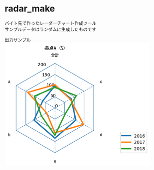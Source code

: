 # radar_make
バイト先で作ったレーダーチャート作成ツール  
サンプルデータはランダムに生成したものです  

出力サンプル  
![](https://raw.githubusercontent.com/p0367/radar_make/main/sample/%E6%8B%A0%E7%82%B9A.png)
